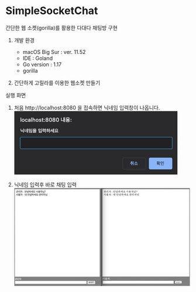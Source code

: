 # SimpleSocketChat

간단한 웹 소켓(gorilla)를 활용한 다대다 채팅방 구현

1. 개발 환경
    - macOS Big Sur : ver. 11.52
    - IDE : Goland
    - Go version : 1.17
    - gorilla



2. 간단하게 고릴라를 이용한 웹소켓 만들기  
 
실행 화면 
1. 처음 http://localhost:8080 을 접속하면 닉네임 입력창이 나옵니다.
![img.png](img.png)



2. 닉네임 입력후 바로 채팅 입력
![img_1.png](img_1.png)